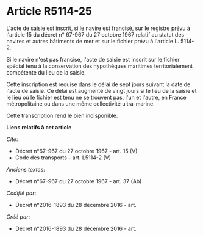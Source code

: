 # Article R5114-25

L'acte de saisie est inscrit, si le navire est francisé, sur le registre prévu à l'article 15 du décret n° 67-967 du 27
octobre 1967 relatif au statut des navires et autres bâtiments de mer et sur le fichier prévu à l'article L. 5114-2. 

Si le navire n'est pas francisé, l'acte de saisie est inscrit sur le fichier spécial tenu à la conservation des hypothèques
maritimes territorialement compétente du lieu de la saisie. 

Cette inscription est requise dans le délai de sept jours suivant la date de l'acte de saisie. Ce délai est augmenté de vingt
jours si le lieu de la saisie et le lieu où le fichier est tenu ne se trouvent pas, l'un et l'autre, en France métropolitaine
ou dans une même collectivité ultra-marine. 

Cette transcription rend le bien indisponible.

**Liens relatifs à cet article**

_Cite_:

  - Décret n°67-967 du 27 octobre 1967 - art. 15 (V)
  - Code des transports - art. L5114-2 (V)

_Anciens textes_:

  - Décret n°67-967 du 27 octobre 1967 - art. 37 (Ab)

_Codifié par_:

  - Décret n°2016-1893 du 28 décembre 2016 - art.

_Créé par_:

  - Décret n°2016-1893 du 28 décembre 2016 - art.
